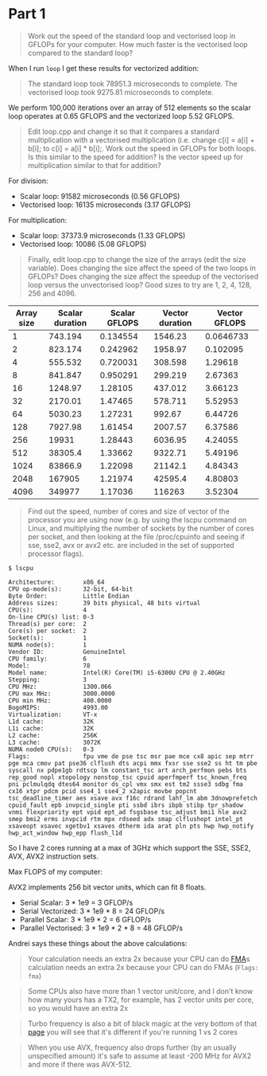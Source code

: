 # Part 1

> Work out the speed of the standard loop and vectorised loop in GFLOPs for your
> computer. How much faster is the vectorised loop compared to the standard
> loop?

When I run `loop` I get these results for vectorized addition:

> The standard loop took 78951.3 microseconds to complete.
> The vectorised loop took 9275.81 microseconds to complete.

We perform 100,000 iterations over an array of 512 elements so the scalar loop
operates at 0.65 GFLOPS and the vectorized loop 5.52 GFLOPS.

> Edit loop.cpp and change it so that it compares a standard multiplication with
> a vectorised multiplication (i.e. change c[i] = a[i] + b[i]; to c[i] = a[i] *
> b[i];. Work out the speed in GFLOPs for both loops. Is this similar to the
> speed for addition? Is the vector speed up for multiplication similar to that
> for addition?

For division:

- Scalar loop: 91582 microseconds (0.56 GFLOPS)
- Vectorised loop: 16135 microseconds (3.17 GFLOPS)

For multiplication:

- Scalar loop: 37373.9 microseconds (1.33 GFLOPS)
- Vectorised loop: 10086 (5.08 GFLOPS)

> Finally, edit loop.cpp to change the size of the arrays (edit the size
> variable). Does changing the size affect the speed of the two loops in GFLOPs?
> Does changing the size affect the speedup of the vectorised loop versus the
> unvectorised loop? Good sizes to try are 1, 2, 4, 128, 256 and 4096.

| Array size | Scalar duration | Scalar GFLOPS | Vector duration | Vector GFLOPS |
|------------|----------------|--------------|-----------------|---------------|
| 1 | 743.194 | 0.134554 | 1546.23 | 0.0646733 |
| 2 | 823.174 | 0.242962 | 1958.97 | 0.102095 |
| 4 | 555.532 | 0.720031 | 308.598 | 1.29618 |
| 8 | 841.847 | 0.950291 | 299.219 | 2.67363 |
| 16 | 1248.97 | 1.28105 | 437.012 | 3.66123 |
| 32 | 2170.01 | 1.47465 | 578.711 | 5.52953 |
| 64 | 5030.23 | 1.27231 | 992.67 | 6.44726 |
| 128 | 7927.98 | 1.61454 | 2007.57 | 6.37586 |
| 256 | 19931 | 1.28443 | 6036.95 | 4.24055 |
| 512 | 38305.4 | 1.33662 | 9322.71 | 5.49196 |
| 1024 | 83866.9 | 1.22098 | 21142.1 | 4.84343 |
| 2048 | 167905 | 1.21974 | 42595.4 | 4.80803 |
| 4096 | 349977 | 1.17036 | 116263 | 3.52304 |

> Find out the speed, number of cores and size of vector of the processor you
> are using now (e.g. by using the lscpu command on Linux, and multiplying the
> number of sockets by the number of cores per socket, and then looking at the
> file /proc/cpuinfo and seeing if sse, sse2, avx or avx2 etc. are included in
> the set of supported processor flags).

```
$ lscpu

Architecture:        x86_64
CPU op-mode(s):      32-bit, 64-bit
Byte Order:          Little Endian
Address sizes:       39 bits physical, 48 bits virtual
CPU(s):              4
On-line CPU(s) list: 0-3
Thread(s) per core:  2
Core(s) per socket:  2
Socket(s):           1
NUMA node(s):        1
Vendor ID:           GenuineIntel
CPU family:          6
Model:               78
Model name:          Intel(R) Core(TM) i5-6300U CPU @ 2.40GHz
Stepping:            3
CPU MHz:             1300.066
CPU max MHz:         3000.0000
CPU min MHz:         400.0000
BogoMIPS:            4993.00
Virtualization:      VT-x
L1d cache:           32K
L1i cache:           32K
L2 cache:            256K
L3 cache:            3072K
NUMA node0 CPU(s):   0-3
Flags:               fpu vme de pse tsc msr pae mce cx8 apic sep mtrr pge mca cmov pat pse36 clflush dts acpi mmx fxsr sse sse2 ss ht tm pbe syscall nx pdpe1gb rdtscp lm constant_tsc art arch_perfmon pebs bts rep_good nopl xtopology nonstop_tsc cpuid aperfmperf tsc_known_freq pni pclmulqdq dtes64 monitor ds_cpl vmx smx est tm2 ssse3 sdbg fma cx16 xtpr pdcm pcid sse4_1 sse4_2 x2apic movbe popcnt tsc_deadline_timer aes xsave avx f16c rdrand lahf_lm abm 3dnowprefetch cpuid_fault epb invpcid_single pti ssbd ibrs ibpb stibp tpr_shadow vnmi flexpriority ept vpid ept_ad fsgsbase tsc_adjust bmi1 hle avx2 smep bmi2 erms invpcid rtm mpx rdseed adx smap clflushopt intel_pt xsaveopt xsavec xgetbv1 xsaves dtherm ida arat pln pts hwp hwp_notify hwp_act_window hwp_epp flush_l1d
```

So I have 2 cores running at a max of 3GHz which support the SSE, SSE2, AVX,
AVX2 instruction sets.

Max FLOPS of my computer:

AVX2 implements 256 bit vector units, which can fit 8 floats.

- Serial Scalar: 3 * 1e9 = 3 GFLOP/s
- Serial Vectorized: 3 * 1e9 * 8 = 24 GFLOP/s
- Parallel Scalar: 3 * 1e9 * 2 = 6 GFLOP/s
- Parallel Vectorised: 3 * 1e9 * 2 * 8 = 48 GFLOP/s

Andrei says these things about the above calculations:

> Your calculation needs an extra 2x because your CPU can do [FMA](https://en.wikipedia.org/wiki/Multiply%E2%80%93accumulate_operation#Fused_multiply%E2%80%93add)s
> calculation needs an extra 2x because your CPU can do FMAs (`Flags: fma`)

> Some CPUs also have more than 1 vector unit/core, and I don't know how many yours has
> a TX2, for example, has 2 vector units per core, so you would have an extra 2x

> Turbo frequency is also a bit of black magic at the very bottom of that
> [page](https://en.wikichip.org/wiki/intel/core_i5/i5-6300u) you will see that
> it's different if you're running 1 vs 2 cores

> When you use AVX, frequency also drops further (by an usually unspecified amount)
> it's safe to assume at least -200 MHz for AVX2 and more if there was AVX-512.
